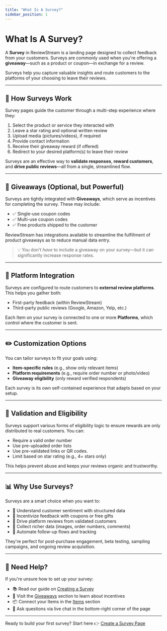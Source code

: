 ```yaml
---
title: "What Is A Survey?"
sidebar_position: 1
---
```


# What Is A Survey?

A **Survey** in ReviewStream is a landing page designed to collect feedback from your customers. Surveys are commonly used when you're offering a **giveaway**—such as a product or coupon—in exchange for a review.

Surveys help you capture valuable insights and route customers to the platforms of your choosing to leave their reviews.

---

## 🧩 How Surveys Work

Survey pages guide the customer through a multi-step experience where they:

1. Select the product or service they interacted with
2. Leave a star rating and optional written review
3. Upload media (pictures/videos), if required
4. Provide contact information
5. Receive their giveaway reward (if offered)
6. Redirect to your desired platform(s) to leave their review

Surveys are an effective way to **validate responses**, **reward customers**, and **drive public reviews**—all from a single, streamlined flow.

---

## 🎁 Giveaways (Optional, but Powerful)

Surveys are tightly integrated with **Giveaways**, which serve as incentives for completing the survey. These may include:

-   ✅ Single-use coupon codes
-   ✅ Multi-use coupon codes
-   ✅ Free products shipped to the customer

ReviewStream has integrations available to streamline the fulfillment of product giveaways as to reduce manual data entry.

> 💡 You don’t _have_ to include a giveaway on your survey—but it can significantly increase response rates.

---

## 🔗 Platform Integration

Surveys are configured to route customers to **external review platforms**. This helps you gather both:

-   First-party feedback (within ReviewStream)
-   Third-party public reviews (Google, Amazon, Yelp, etc.)

Each Item on your survey is connected to one or more **Platforms**, which control where the customer is sent.

---

## ✏️ Customization Options

You can tailor surveys to fit your goals using:

-   **Item-specific rules** (e.g., show only relevant items)
-   **Platform requirements** (e.g., require order number or photo/video)
-   **Giveaway eligibility** (only reward verified respondents)

Each survey is its own self-contained experience that adapts based on your setup.

---

## 🔐 Validation and Eligibility

Surveys support various forms of eligibility logic to ensure rewards are only distributed to real customers. You can:

-   Require a valid order number
-   Use pre-uploaded order lists
-   Use pre-validated links or QR codes.
-   Limit based on star rating (e.g., 4+ stars only)

This helps prevent abuse and keeps your reviews organic and trustworthy.

---

## 📊 Why Use Surveys?

Surveys are a smart choice when you want to:

-   🧠 Understand customer sentiment with structured data
-   🚀 Incentivize feedback with coupons or free gifts
-   🔗 Drive platform reviews from validated customers
-   🔎 Collect richer data (images, order numbers, comments)
-   🔄 Automate follow-up flows and tracking

They're perfect for post-purchase engagement, beta testing, sampling campaigns, and ongoing review acquisition.

---

## 🙋 Need Help?

If you're unsure how to set up your survey:

-   📚 Read our guide on [Creating a Survey](./survey)
-   🧩 Visit the [Giveaways](../giveaways/what) section to learn about incentives
-   📦 Connect your Items in the [Items](../items/what) section
-   💬 Ask questions via live chat in the bottom-right corner of the page

---

Ready to build your first survey? Start here 👉 [Create a Survey Page](../landingpages/survey)
